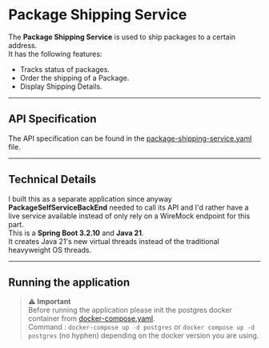 # Package Shipping Service

The **Package Shipping Service** is used to ship packages to a certain address.  
It has the following features:

- Tracks status of packages.
- Order the shipping of a Package.
- Display Shipping Details.

___

## API Specification
The API specification can be found in the [package-shipping-service.yaml](src/main/resources/static/package-shipping-service.yaml) file.

___
## Technical Details
I built this as a separate application since anyway __PackageSelfServiceBackEnd__ needed to call its API
and I'd rather have a live service available instead of only rely on a WireMock endpoint for this part.  
This is a __Spring Boot 3.2.10__ and __Java 21__.  
It creates Java 21's new virtual threads instead of the traditional heavyweight OS threads.

___
## Running the application
> **⚠ Important**  
> Before running the application please init the postgres docker container from [docker-compose.yaml](docker-compose.yaml).  
> Command : `docker-compose up -d postgres` or `docker compose up -d postgres` (no hyphen) depending on the docker version you are using.
